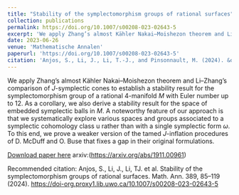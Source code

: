 ```yaml
---
title: "Stability of the symplectomorphism groups of rational surfaces"
collection: publications
permalink: https://doi.org/10.1007/s00208-023-02643-5
excerpt: 'We apply Zhang’s almost Kähler Nakai–Moishezon theorem and Li–Zhang’s comparison of J-symplectic cones to establish a stability result for the symplectomorphism group of a rational 4-manifold $M$ with Euler number up to 12.'
date: 2023-06-26
venue: 'Mathematische Annalen'
paperurl: 'https://doi.org/10.1007/s00208-023-02643-5'
citation: 'Anjos, S., Li, J., Li, T.-J., and Pinsonnault, M. (2024). &quot;Stability of the symplectomorphism groups of rational surfaces.&quot; <i> </i>.'
---
```

We apply Zhang’s almost Kähler Nakai–Moishezon theorem and Li–Zhang’s comparison of $J$-symplectic cones to establish a stability result for the symplectomorphism group of a rational 4-manifold $M$ with Euler number up to 12. As a corollary, we also derive a stability result for the space of embedded symplectic balls in $M$. A noteworthy feature of our approach is that we systematically explore various spaces and groups associated to a symplectic cohomology class u rather than with a single symplectic form $\omega$. To this end, we prove a weaker version of the tamed $J$-inflation procedures of D. McDuff and O. Buse that fixes a gap in their original formulations.

[Download paper here](https://doi.org/10.1007/s00208-023-02643-5)
arxiv:(https://arxiv.org/abs/1911.00961)

Recommended citation: Anjos, S., Li, J., Li, TJ. et al. Stability of the symplectomorphism groups of rational surfaces. Math. Ann. 389, 85–119 (2024). https://doi-org.proxy1.lib.uwo.ca/10.1007/s00208-023-02643-5
